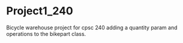 # Project1_240
Bicycle warehouse project for cpsc 240
adding a quantity param and operations to the bikepart class.
